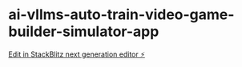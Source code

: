 # ai-vllms-auto-train-video-game-builder-simulator-app

[Edit in StackBlitz next generation editor ⚡️](https://stackblitz.com/~/github.com/q1blue/ai-vllms-auto-train-video-game-builder-simulator-app)